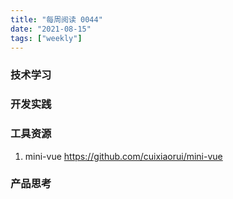 ```yaml
---
title: "每周阅读 0044"
date: "2021-08-15"
tags: ["weekly"]
---
```


### 技术学习

### 开发实践


### 工具资源
1. mini-vue https://github.com/cuixiaorui/mini-vue

### 产品思考
